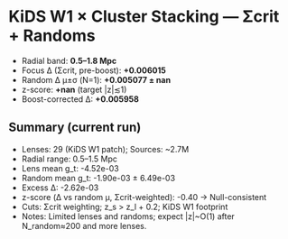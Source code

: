 # KiDS W1 × Cluster Stacking — Σcrit + Randoms

- Radial band: **0.5–1.8 Mpc**
- Focus Δ (Σcrit, pre-boost): **+0.006015**
- Random Δ μ±σ (N=1): **+0.005077 ± nan**
- z-score: **+nan** (target |z|≲1)
- Boost-corrected Δ: **+0.005958**


## Summary (current run)
- Lenses: 29 (KiDS W1 patch); Sources: ~2.7M
- Radial range: 0.5–1.5 Mpc
- Lens mean g_t: -4.52e-03
- Random mean g_t: -1.90e-03 ± 6.49e-03
- Excess Δ: -2.62e-03
- z-score (Δ vs random μ, Σcrit-weighted): -0.40  → Null-consistent
- Cuts: Σcrit weighting; z_s > z_l + 0.2; KiDS W1 footprint
- Notes: Limited lenses and randoms; expect |z|~O(1) after N_random≈200 and more lenses.
